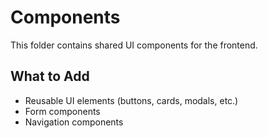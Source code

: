 # Components

This folder contains shared UI components for the frontend.

## What to Add
- Reusable UI elements (buttons, cards, modals, etc.)
- Form components
- Navigation components
